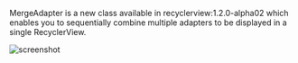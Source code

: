 MergeAdapter is a new class available in recyclerview:1.2.0-alpha02 which enables you to sequentially combine multiple adapters to be displayed in a single RecyclerView.

![screenshot](https://i.imgur.com/whwRGxV.png)
